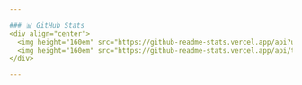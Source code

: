 ```yaml
---

### 📊 GitHub Stats
<div align="center">
  <img height="160em" src="https://github-readme-stats.vercel.app/api?username=voltou91&show_icons=true&theme=algolia&count_private=true&include_all_commits=true" />
  <img height="160em" src="https://github-readme-stats.vercel.app/api/top-langs/?username=voltou91&theme=algolia&langs_count=8" />
</div>

---
```

